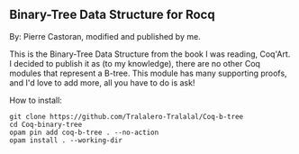 ## Binary-Tree Data Structure for Rocq
By: Pierre Castoran, modified and published by me.

This is the Binary-Tree Data Structure from the book I was reading, Coq'Art. I decided to publish it as (to my knowledge), there are no other Coq modules that represent a B-tree. This module has many supporting proofs, and I'd love to add more,
all you have to do is ask!

How to install:
```
git clone https://github.com/Tralalero-Tralalal/Coq-b-tree
cd Coq-binary-tree
opam pin add coq-b-tree . --no-action
opam install . --working-dir
```
